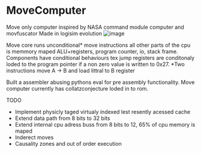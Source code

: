 # MoveComputer
Move only computer inspired by NASA command module computer and movfuscator
Made in logisim evolution
![image](https://user-images.githubusercontent.com/39104806/152760829-7f9c1a7c-fdfd-4bb8-8555-798f017d84a8.png)

Move core runs unconditional* move instructions all other parts of the cpu is memmory maped ALU+registers, program counter, io, stack frame.
Components have conditional behaviours tex jump registers are conditonaly loded to the program pointer if a non zero value is written to 0x27.
*Two instructions move A -> B and load littral to B register

Built a assembler abusing pythons eval for pre assembly functionality.
Move computer currently has collatzconjecture loded in to rom.

TODO
- Implement physicly taged virtualy indexed lest resently acessed cache
- Extend data path from 8 bits to 32 bits
- Extend internal cpu adress buss from 8 bits to 12, 65% of cpu memory is maped 
- Inderect moves
- Causality zones and out of order execution


